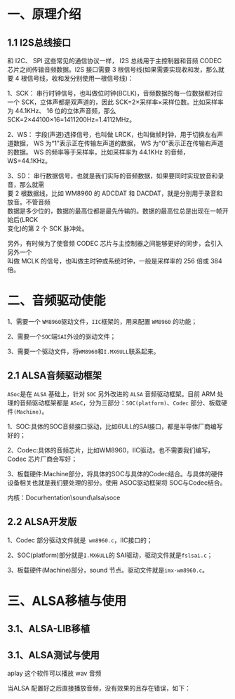 # 一、原理介绍
## 1.1 I2S总线接口
和 I2C、 SPI 这些常见的通信协议一样， I2S 总线用于主控制器和音频 CODEC 芯片之间传输音频数据。I2S 接口需要 3 根信号线(如果需要实现收和发，那么就要 4 根信号线，收和发分别使用一根信号线)： 
 
1、SCK： 串行时钟信号，也叫做位时钟(BCLK)，音频数据的每一位数据都对应一个 SCK，立体声都是双声道的，因此 SCK=2×采样率×采样位数。比如采样率为 44.1KHz、 16 位的立体声音频，那么 SCK=2×44100×16=1411200Hz=1.4112MHz。 
 
2、WS： 字段(声道)选择信号，也叫做 LRCK，也叫做帧时钟，用于切换左右声道数据， WS 为“1”表示正在传输左声道的数据， WS 为“0”表示正在传输右声道的数据。 WS 的频率等于采样率，比如采样率为 44.1KHz 的音频， WS=44.1KHz。  

3、SD： 串行数据信号，也就是我们实际的音频数据，如果要同时实现放音和录音，那么就需  
要 2 根数据线，比如 WM8960 的 ADCDAT 和 DACDAT，就是分别用于录音和放音。不管音频  
数据是多少位的，数据的最高位都是最先传输的。数据的最高位总是出现在一帧开始后(LRCK  
变化)的第 2 个 SCK 脉冲处。  

另外，有时候为了使音频 CODEC 芯片与主控制器之间能够更好的同步，会引入另外一个  
叫做 MCLK 的信号，也叫做主时钟或系统时钟，一般是采样率的 256 倍或 384 倍。

# 二、音频驱动使能
1、需要一个 `WM8960`驱动文件，`IIC`框架的，用来配置 `WM8960` 的功能；

2、需要一个`SOC`端`SAI`外设的驱动文件；

3、需要一个驱动文件，将`WM8960`和`I.MX6ULL`联系起来。

## 2.1 ALSA音频驱动框架
`ASoc`是在 `ALSA` 基础上，针对 `SOC` 另外改进的 `ALSA` 音频驱动框架。目前 ARM 处理的音频驱动框架都是 `ASoC`，分为三部分：`SOC(platform)`、`Codec` 部分、板载硬件`(Machine)`。

1、SOC:具体的SOC音频接口驱动，比如6ULL的SAI接口，都是半导体厂商编写好的；

2、Codec:具体的音频芯片，比如WM8960，IIC驱动。也不需要我们编写，Codec 芯片厂商会写好；

3、板载硬件:Machine部分，将具体的SOC与具体的Codec结合。与具体的硬件设备相关也就是我们要处理的部分。使用 ASOC驱动框架将 SOC与Codec结合。

内核：Docurhentation\sound\alsa\soce

## 2.2 ALSA开发版
1、Codec 部分驱动文件就是` wm8960.c`，IIC接口的；

2、SOC(platform)部分就是`I.MX6ULL`的 SAI驱动，驱动文件就是`fslsai.c`；

3、板载硬件(Machine)部分，sound 节点。驱动文件就是`imx-wm8960.c`。

# 三、ALSA移植与使用
## 3.1、ALSA-LIB移植


## 3.1、ALSA测试与使用
aplay 这个软件可以播放 wav 音频

当ALSA 配置好之后直接播放音频，没有效果的且存在错误，如下：
```cpp

```
<!--stackedit_data:
eyJoaXN0b3J5IjpbMTE2OTM0ODU5MywxODQ3NDYyNDI0LC01ND
Q4MzY5NzAsLTU2MTI3NzY5OCwxNzMyNDA2MzM1LDEyNDExNTk2
NzQsLTEyNTU2NDg1Ml19
-->